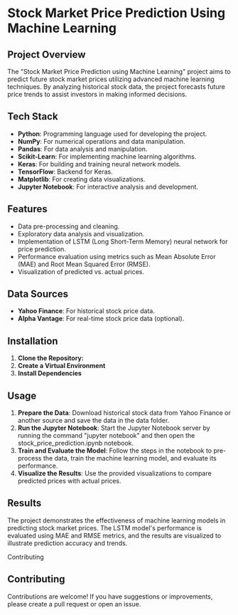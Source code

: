 # Stock Market Price Prediction Using Machine Learning

## Project Overview
The "Stock Market Price Prediction using Machine Learning" project aims to predict future stock market prices utilizing advanced machine learning techniques. By analyzing historical stock data, the project forecasts future price trends to assist investors in making informed decisions.

## Tech Stack
- **Python**:  Programming language used for developing the project.
- **NumPy**: For numerical operations and data manipulation.
- **Pandas**: For data analysis and manipulation.
- **Scikit-Learn**: For implementing machine learning algorithms.
- **Keras**: For building and training neural network models.
- **TensorFlow**: Backend for Keras.
- **Matplotlib**: For creating data visualizations.
- **Jupyter Notebook**: For interactive analysis and development.

## Features
- Data pre-processing and cleaning.
- Exploratory data analysis and visualization.
- Implementation of LSTM (Long Short-Term Memory) neural network for price prediction.
- Performance evaluation using metrics such as Mean Absolute Error (MAE) and Root Mean Squared Error (RMSE).
- Visualization of predicted vs. actual prices.

## Data Sources
- **Yahoo Finance**: For historical stock price data.
- **Alpha Vantage**: For real-time stock price data (optional).

## Installation
1. **Clone the Repository:**
2. **Create a Virtual Environment**
3. **Install Dependencies**

## Usage
1. **Prepare the Data**: Download historical stock data from Yahoo Finance or another source and save the data in the data folder.
2. **Run the Jupyter Notebook**: Start the Jupyter Notebook server by running the command "jupyter notebook" and then open the stock_price_prediction.ipynb notebook.
3. **Train and Evaluate the Model**: Follow the steps in the notebook to pre-process the data, train the machine learning model, and evaluate its performance.
4. **Visualize the Results**: Use the provided visualizations to compare predicted prices with actual prices.


## Results
The project demonstrates the effectiveness of machine learning models in predicting stock market prices. The LSTM model's performance is evaluated using MAE and RMSE metrics, and the results are visualized to illustrate prediction accuracy and trends.

Contributing

## Contributing
Contributions are welcome! If you have suggestions or improvements, please create a pull request or open an issue.
